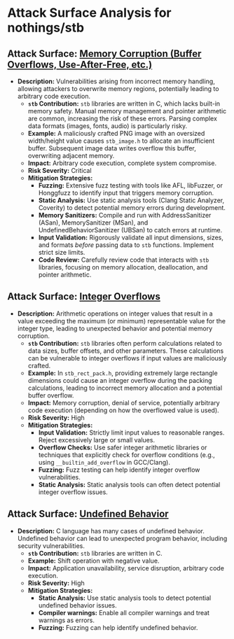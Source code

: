 # Attack Surface Analysis for nothings/stb

## Attack Surface: [Memory Corruption (Buffer Overflows, Use-After-Free, etc.)](./attack_surfaces/memory_corruption__buffer_overflows__use-after-free__etc__.md)

*   **Description:**  Vulnerabilities arising from incorrect memory handling, allowing attackers to overwrite memory regions, potentially leading to arbitrary code execution.
    *   **`stb` Contribution:**  `stb` libraries are written in C, which lacks built-in memory safety.  Manual memory management and pointer arithmetic are common, increasing the risk of these errors.  Parsing complex data formats (images, fonts, audio) is particularly risky.
    *   **Example:**  A maliciously crafted PNG image with an oversized width/height value causes `stb_image.h` to allocate an insufficient buffer.  Subsequent image data writes overflow this buffer, overwriting adjacent memory.
    *   **Impact:**  Arbitrary code execution, complete system compromise.
    *   **Risk Severity:** Critical
    *   **Mitigation Strategies:**
        *   **Fuzzing:**  Extensive fuzz testing with tools like AFL, libFuzzer, or Honggfuzz to identify input that triggers memory corruption.
        *   **Static Analysis:**  Use static analysis tools (Clang Static Analyzer, Coverity) to detect potential memory errors during development.
        *   **Memory Sanitizers:**  Compile and run with AddressSanitizer (ASan), MemorySanitizer (MSan), and UndefinedBehaviorSanitizer (UBSan) to catch errors at runtime.
        *   **Input Validation:**  Rigorously validate all input dimensions, sizes, and formats *before* passing data to `stb` functions.  Implement strict size limits.
        *   **Code Review:**  Carefully review code that interacts with `stb` libraries, focusing on memory allocation, deallocation, and pointer arithmetic.

## Attack Surface: [Integer Overflows](./attack_surfaces/integer_overflows.md)

*   **Description:**  Arithmetic operations on integer values that result in a value exceeding the maximum (or minimum) representable value for the integer type, leading to unexpected behavior and potential memory corruption.
    *   **`stb` Contribution:**  `stb` libraries often perform calculations related to data sizes, buffer offsets, and other parameters.  These calculations can be vulnerable to integer overflows if input values are maliciously crafted.
    *   **Example:**  In `stb_rect_pack.h`, providing extremely large rectangle dimensions could cause an integer overflow during the packing calculations, leading to incorrect memory allocation and a potential buffer overflow.
    *   **Impact:**  Memory corruption, denial of service, potentially arbitrary code execution (depending on how the overflowed value is used).
    *   **Risk Severity:** High
    *   **Mitigation Strategies:**
        *   **Input Validation:**  Strictly limit input values to reasonable ranges.  Reject excessively large or small values.
        *   **Overflow Checks:**  Use safer integer arithmetic libraries or techniques that explicitly check for overflow conditions (e.g., using `__builtin_add_overflow` in GCC/Clang).
        *   **Fuzzing:**  Fuzz testing can help identify integer overflow vulnerabilities.
        *   **Static Analysis:**  Static analysis tools can often detect potential integer overflow issues.

## Attack Surface: [Undefined Behavior](./attack_surfaces/undefined_behavior.md)

*   **Description:** C language has many cases of undefined behavior. Undefined behavior can lead to unexpected program behavior, including security vulnerabilities.
    *   **`stb` Contribution:** `stb` libraries are written in C.
    *   **Example:** Shift operation with negative value.
    *   **Impact:**  Application unavailability, service disruption, arbitrary code execution.
    *   **Risk Severity:** High
    *   **Mitigation Strategies:**
        *   **Static Analysis:**  Use static analysis tools to detect potential undefined behavior issues.
        *   **Compiler warnings:** Enable all compiler warnings and treat warnings as errors.
        *   **Fuzzing:** Fuzzing can help identify undefined behavior.

